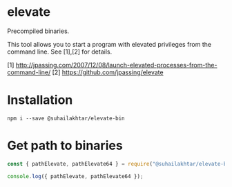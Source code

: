 # elevate

Precompiled binaries.

This tool allows you to start a program with elevated privileges from the command line. See [1],[2] for details.

[1] http://jpassing.com/2007/12/08/launch-elevated-processes-from-the-command-line/
[2] https://github.com/jpassing/elevate

# Installation

```shell
npm i --save @suhailakhtar/elevate-bin
```

# Get path to binaries

```javascript
const { pathElevate, pathElevate64 } = require("@suhailakhtar/elevate-bin");

console.log({ pathElevate, pathElevate64 });
```
